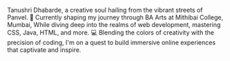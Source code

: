 Tanushri Dhabarde, a creative soul hailing from the vibrant streets of Panvel.
🎨 Currently shaping my journey through BA Arts at Mithibai College, Mumbai,
While diving deep into the realms of web development, mastering CSS, Java, HTML, and more.
💻 Blending the colors of creativity with the precision of coding,
I'm on a quest to build immersive online experiences that captivate and inspire. 

<!---
tanushridhabarde02/tanushridhabarde02 is a ✨ special ✨ repository because its `README.md` (this file) appears on your GitHub profile.
You can click the Preview link to take a look at your changes.
--->
